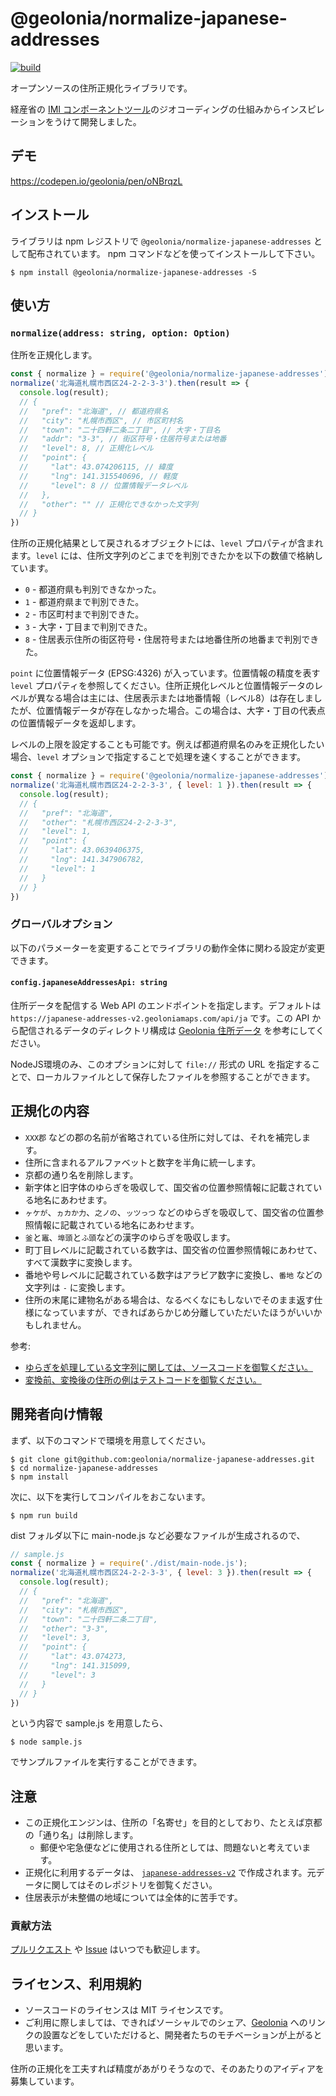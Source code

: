 # @geolonia/normalize-japanese-addresses

[![build](https://github.com/geolonia/normalize-japanese-addresses/actions/workflows/build.yml/badge.svg)](https://github.com/geolonia/normalize-japanese-addresses/actions/workflows/build.yml)

オープンソースの住所正規化ライブラリです。

経産省の [IMI コンポーネントツール](https://info.gbiz.go.jp/tools/imi_tools/)のジオコーディングの仕組みからインスピレーションをうけて開発しました。

## デモ

https://codepen.io/geolonia/pen/oNBrqzL

##  インストール

ライブラリは npm レジストリで `@geolonia/normalize-japanese-addresses` として配布されています。
npm コマンドなどを使ってインストールして下さい。

```shell
$ npm install @geolonia/normalize-japanese-addresses -S
```

## 使い方

### `normalize(address: string, option: Option)`

住所を正規化します。

```javascript
const { normalize } = require('@geolonia/normalize-japanese-addresses')
normalize('北海道札幌市西区24-2-2-3-3').then(result => {
  console.log(result);
  // {
  //   "pref": "北海道", // 都道府県名
  //   "city": "札幌市西区", // 市区町村名
  //   "town": "二十四軒二条二丁目", // 大字・丁目名
  //   "addr": "3-3", // 街区符号・住居符号または地番
  //   "level": 8, // 正規化レベル
  //   "point": {
  //     "lat": 43.074206115, // 緯度
  //     "lng": 141.315540696, // 軽度
  //     "level": 8 // 位置情報データレベル
  //   },
  //   "other": "" // 正規化できなかった文字列
  // }
})
```

住所の正規化結果として戻されるオブジェクトには、`level` プロパティが含まれます。`level` には、住所文字列のどこまでを判別できたかを以下の数値で格納しています。

* `0` - 都道府県も判別できなかった。
* `1` - 都道府県まで判別できた。
* `2` - 市区町村まで判別できた。
* `3` - 大字・丁目まで判別できた。
* `8` - 住居表示住所の街区符号・住居符号または地番住所の地番まで判別できた。

`point` に位置情報データ (EPSG:4326) が入っています。位置情報の精度を表す `level` プロパティを参照してください。住所正規化レベルと位置情報データのレベルが異なる場合は主には、住居表示または地番情報（レベル8）は存在しましたが、位置情報データが存在しなかった場合。この場合は、大字・丁目の代表点の位置情報データを返却します。

レベルの上限を設定することも可能です。例えば都道府県名のみを正規化したい場合、`level` オプションで指定することで処理を速くすることができます。

```javascript
const { normalize } = require('@geolonia/normalize-japanese-addresses')
normalize('北海道札幌市西区24-2-2-3-3', { level: 1 }).then(result => {
  console.log(result);
  // {
  //   "pref": "北海道",
  //   "other": "札幌市西区24-2-2-3-3",
  //   "level": 1,
  //   "point": {
  //     "lat": 43.0639406375,
  //     "lng": 141.347906782,
  //     "level": 1
  //   }
  // }
})
```

### グローバルオプション

以下のパラメーターを変更することでライブラリの動作全体に関わる設定が変更できます。


#### `config.japaneseAddressesApi: string`

住所データを配信する Web API のエンドポイントを指定します。デフォルトは `https://japanese-addresses-v2.geoloniamaps.com/api/ja` です。この API から配信されるデータのディレクトリ構成は [Geolonia 住所データ](https://github.com/geolonia/japanese-addresses-v2/) を参考にしてください。

NodeJS環境のみ、このオプションに対して `file://` 形式の URL を指定することで、ローカルファイルとして保存したファイルを参照することができます。

## 正規化の内容

* `XXX郡` などの郡の名前が省略されている住所に対しては、それを補完します。
* 住所に含まれるアルファベットと数字を半角に統一します。
* 京都の通り名を削除します。
* 新字体と旧字体のゆらぎを吸収して、国交省の位置参照情報に記載されている地名にあわせます。
* `ヶケが`、`ヵカか力`、`之ノの`、`ッツっつ` などのゆらぎを吸収して、国交省の位置参照情報に記載されている地名にあわせます。
* `釜`と`竈`、`埠頭`と`ふ頭`などの漢字のゆらぎを吸収します。
* 町丁目レベルに記載されている数字は、国交省の位置参照情報にあわせて、すべて漢数字に変換します。
* 番地や号レベルに記載されている数字はアラビア数字に変換し、`番地` などの文字列は `-` に変換します。
* 住所の末尾に建物名がある場合は、なるべくなにもしないでそのまま返す仕様になっていますが、できればあらかじめ分離していただいたほうがいいかもしれません。

参考:

* [ゆらぎを処理している文字列に関しては、ソースコードを御覧ください。](https://github.com/geolonia/normalize-japanese-addresses/blob/master/src/lib/dict.ts)
* [変換前、変換後の住所の例はテストコードを御覧ください。](https://github.com/geolonia/normalize-japanese-addresses/blob/master/test/main.test.ts)


## 開発者向け情報

まず、以下のコマンドで環境を用意してください。

```shell
$ git clone git@github.com:geolonia/normalize-japanese-addresses.git
$ cd normalize-japanese-addresses
$ npm install
```

次に、以下を実行してコンパイルをおこないます。

```shell
$ npm run build
```

dist フォルダ以下に main-node.js など必要なファイルが生成されるので、

```javascript
// sample.js
const { normalize } = require('./dist/main-node.js');
normalize('北海道札幌市西区24-2-2-3-3', { level: 3 }).then(result => {
  console.log(result);
  // {
  //   "pref": "北海道",
  //   "city": "札幌市西区",
  //   "town": "二十四軒二条二丁目",
  //   "other": "3-3",
  //   "level": 3,
  //   "point": {
  //     "lat": 43.074273,
  //     "lng": 141.315099,
  //     "level": 3
  //   }
  // }
})
```

という内容で sample.js を用意したら、

```shell
$ node sample.js
```

でサンプルファイルを実行することができます。

## 注意

* この正規化エンジンは、住所の「名寄せ」を目的としており、たとえば京都の「通り名」は削除します。
  * 郵便や宅急便などに使用される住所としては、問題ないと考えています。
* 正規化に利用するデータは、 [`japanese-addresses-v2`](https://github.com/geolonia/japanese-addresses-v2) で作成されます。元データに関してはそのレポジトリを御覧ください。
* 住居表示が未整備の地域については全体的に苦手です。

### 貢献方法

[プルリクエスト](https://github.com/geolonia/normalize-japanese-addresses/pulls) や [Issue](https://github.com/geolonia/normalize-japanese-addresses/issues) はいつでも歓迎します。

## ライセンス、利用規約

- ソースコードのライセンスは MIT ライセンスです。
- ご利用に際しましては、できればソーシャルでのシェア、[Geolonia](https://geolonia.com/) へのリンクの設置などをしていただけると、開発者たちのモチベーションが上がると思います。

住所の正規化を工夫すれば精度があがりそうなので、そのあたりのアイディアを募集しています。
